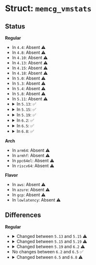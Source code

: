 # Struct: <code>memcg_vmstats</code>

## Status
<b>Regular</b>
<ul>
<li>
In <code>4.4</code>: Absent ⚠️
</li>
<li>
In <code>4.8</code>: Absent ⚠️
</li>
<li>
In <code>4.10</code>: Absent ⚠️
</li>
<li>
In <code>4.13</code>: Absent ⚠️
</li>
<li>
In <code>4.15</code>: Absent ⚠️
</li>
<li>
In <code>4.18</code>: Absent ⚠️
</li>
<li>
In <code>5.0</code>: Absent ⚠️
</li>
<li>
In <code>5.3</code>: Absent ⚠️
</li>
<li>
In <code>5.4</code>: Absent ⚠️
</li>
<li>
In <code>5.8</code>: Absent ⚠️
</li>
<li>
In <code>5.11</code>: Absent ⚠️
</li>
<li>
<details>
<summary>In <code>5.13</code>: ✅</summary>

```c
struct memcg_vmstats {
    long int state[42];
    long unsigned int events[98];
    long int state_pending[42];
    long unsigned int events_pending[98];
};
```
</details>
</li>
<li>
<details>
<summary>In <code>5.15</code>: ✅</summary>

```c
struct memcg_vmstats {
    long int state[42];
    long unsigned int events[100];
    long int state_pending[42];
    long unsigned int events_pending[100];
};
```
</details>
</li>
<li>
<details>
<summary>In <code>5.19</code>: ✅</summary>

```c
struct memcg_vmstats {
    long int state[48];
    long unsigned int events[107];
    long int state_pending[48];
    long unsigned int events_pending[107];
};
```
</details>
</li>
<li>
<details>
<summary>In <code>6.2</code>: ✅</summary>

```c
struct memcg_vmstats {
    long int state[50];
    long unsigned int events[19];
    long int state_pending[50];
    long unsigned int events_pending[19];
};
```
</details>
</li>
<li>
<details>
<summary>In <code>6.5</code>: ✅</summary>

```c
struct memcg_vmstats {
    long int state[50];
    long unsigned int events[19];
    long int state_pending[50];
    long unsigned int events_pending[19];
};
```
</details>
</li>
<li>
<details>
<summary>In <code>6.8</code>: ✅</summary>

```c
struct memcg_vmstats {
    long int state[53];
    long unsigned int events[22];
    long int state_local[53];
    long unsigned int events_local[22];
    long int state_pending[53];
    long unsigned int events_pending[22];
    atomic64_t stats_updates;
};
```
</details>
</li>
</ul>
<b>Arch</b>
<ul>
<li>
In <code>arm64</code>: Absent ⚠️
</li>
<li>
In <code>armhf</code>: Absent ⚠️
</li>
<li>
In <code>ppc64el</code>: Absent ⚠️
</li>
<li>
In <code>riscv64</code>: Absent ⚠️
</li>
</ul>
<b>Flavor</b>
<ul>
<li>
In <code>aws</code>: Absent ⚠️
</li>
<li>
In <code>azure</code>: Absent ⚠️
</li>
<li>
In <code>gcp</code>: Absent ⚠️
</li>
<li>
In <code>lowlatency</code>: Absent ⚠️
</li>
</ul>

## Differences
<b>Regular</b>
<ul>
<li>
<details>
<summary>Changed between <code>5.13</code> and <code>5.15</code> ⚠️</summary>
<ul>
<li>
<b>Field type changed. </b>
<code>long unsigned int events[98]</code> ➡️ <code>long unsigned int events[100]</code>
</li>
<li>
<b>Field type changed. </b>
<code>long unsigned int events_pending[98]</code> ➡️ <code>long unsigned int events_pending[100]</code>
</li>
</ul>
</details>
</li>
<li>
<details>
<summary>Changed between <code>5.15</code> and <code>5.19</code> ⚠️</summary>
<ul>
<li>
<b>Field type changed. </b>
<code>long int state[42]</code> ➡️ <code>long int state[48]</code>
</li>
<li>
<b>Field type changed. </b>
<code>long unsigned int events[100]</code> ➡️ <code>long unsigned int events[107]</code>
</li>
<li>
<b>Field type changed. </b>
<code>long int state_pending[42]</code> ➡️ <code>long int state_pending[48]</code>
</li>
<li>
<b>Field type changed. </b>
<code>long unsigned int events_pending[100]</code> ➡️ <code>long unsigned int events_pending[107]</code>
</li>
</ul>
</details>
</li>
<li>
<details>
<summary>Changed between <code>5.19</code> and <code>6.2</code> ⚠️</summary>
<ul>
<li>
<b>Field type changed. </b>
<code>long int state[48]</code> ➡️ <code>long int state[50]</code>
</li>
<li>
<b>Field type changed. </b>
<code>long unsigned int events[107]</code> ➡️ <code>long unsigned int events[19]</code>
</li>
<li>
<b>Field type changed. </b>
<code>long int state_pending[48]</code> ➡️ <code>long int state_pending[50]</code>
</li>
<li>
<b>Field type changed. </b>
<code>long unsigned int events_pending[107]</code> ➡️ <code>long unsigned int events_pending[19]</code>
</li>
</ul>
</details>
</li>
<li>
No changes between <code>6.2</code> and <code>6.5</code> ✅
</li>
<li>
<details>
<summary>Changed between <code>6.5</code> and <code>6.8</code> ⚠️</summary>
<ul>
<li>
<b>Field added. </b>
<code>long int state_local[53]</code>
</li>
<li>
<b>Field added. </b>
<code>long unsigned int events_local[22]</code>
</li>
<li>
<b>Field added. </b>
<code>atomic64_t stats_updates</code>
</li>
<li>
<b>Field type changed. </b>
<code>long int state[50]</code> ➡️ <code>long int state[53]</code>
</li>
<li>
<b>Field type changed. </b>
<code>long unsigned int events[19]</code> ➡️ <code>long unsigned int events[22]</code>
</li>
<li>
<b>Field type changed. </b>
<code>long int state_pending[50]</code> ➡️ <code>long int state_pending[53]</code>
</li>
<li>
<b>Field type changed. </b>
<code>long unsigned int events_pending[19]</code> ➡️ <code>long unsigned int events_pending[22]</code>
</li>
</ul>
</details>
</li>
</ul>
